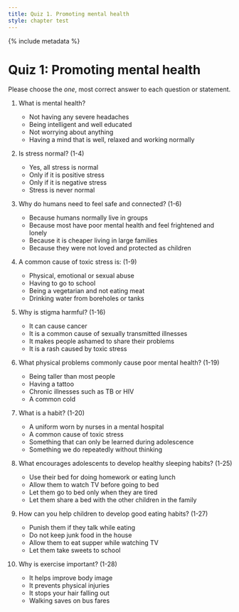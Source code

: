 ```yaml
---
title: Quiz 1. Promoting mental health
style: chapter test
---
```


{% include metadata %}

# Quiz 1: Promoting mental health

Please choose the *one*, most correct answer to each question or statement.

1.	What is mental health? 
    -	Not having any severe headaches
    -	Being intelligent and well educated
    -	Not worrying about anything
    +	Having a mind that is well, relaxed and working normally

2.	Is stress normal? (1-4)
    -	Yes, all stress is normal
    +	Only if it is positive stress
    -	Only if it is negative stress
    -	Stress is never normal

3.	Why do humans need to feel safe and connected? (1-6)
    +	Because humans normally live in groups
    -	Because most have poor mental health and feel frightened and lonely
    -	Because it is cheaper living in large families
    -	Because they were not loved and protected as children

4.	A common cause of toxic stress is: (1-9)
    +	Physical, emotional or sexual abuse
    -	Having to go to school
    -	Being a vegetarian and not eating meat
    -	Drinking water from boreholes or tanks

5.	Why is stigma harmful? (1-16)
    -	It can cause cancer
    -	It is a common cause of sexually transmitted illnesses
    +	It makes people ashamed to share their problems
    -	It is a rash caused by toxic stress

6.	What physical problems commonly cause poor mental health? (1-19)
    -	Being taller than most people
    -	Having a tattoo
    +	Chronic illnesses such as TB or HIV
    -	A common cold

7.	What is a habit? (1-20)
    -	A uniform worn by nurses in a mental hospital
    -	A common cause of toxic stress
    -	Something that can only be learned during adolescence
    +	Something we do repeatedly without thinking

8.	What encourages adolescents to develop healthy sleeping habits? (1-25)
    -	Use their bed for doing homework or eating lunch
    -	Allow them to watch TV before going to bed
    +	Let them go to bed only when they are tired
    -	Let them share a bed with the other children in the family

9.	How can you help children to develop good eating habits? (1-27)
    -	Punish them if they talk while eating
    +	Do not keep junk food in the house
    -	Allow them to eat supper while watching TV
    -	Let them take sweets to school

10.	Why is exercise important? (1-28)
    +	It helps improve body image
    -	It prevents physical injuries
    -	It stops your hair falling out
    -	Walking saves on bus fares
